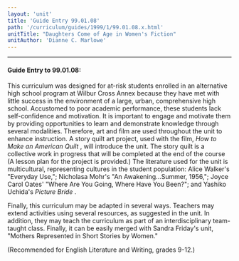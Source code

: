 ```yaml
---
layout: 'unit'
title: 'Guide Entry 99.01.08'
path: '/curriculum/guides/1999/1/99.01.08.x.html'
unitTitle: "Daughters Come of Age in Women's Fiction"
unitAuthor: 'Dianne C. Marlowe'
---
```


<body>
<hr/>
 <h4>
  Guide Entry to 99.01.08:
 </h4>
 This curriculum was designed for at-risk students enrolled in an alternative high school program at Wilbur Cross Annex because they have met with little success in the environment of a large, urban, comprehensive high school.  Accustomed to poor academic performance, these students lack self-confidence and motivation.  It is important to engage and motivate them by providing opportunities to learn and demonstrate knowledge through several modalities.  Therefore, art and film are used throughout the unit to enhance instruction. A story quilt art project, used with the film,
 <i>
  How to Make an American Quilt
 </i>
 , will introduce the unit.  The story quilt is a collective work in progress that will be completed at the end of the course (A lesson plan for the project is provided.)  The literature used for the unit is multicultural, representing cultures in the student population:  Alice Walker's "Everyday Use,";  Nicholasa Mohr's "An Awakening...Summer, 1956,"; Joyce Carol Oates' "Where Are You Going, Where Have You Been?";  and Yashiko Uchida's
 <i>
  Picture Bride
 </i>
 .
 <p>
  Finally, this curriculum may be adapted in several ways.  Teachers may extend activities using several resources, as suggested in the unit.  In addition, they may teach the curriculum as part of an interdisciplinary team-taught class.  Finally, it can be easily merged with Sandra Friday's unit, "Mothers Represented in Short Stories by Women."
 </p>
 <p>
  (Recommended for English Literature and Writing, grades 9-12.)
 </p>

</body>
